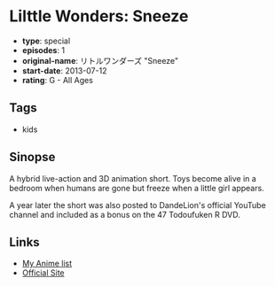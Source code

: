 # Lilttle Wonders: Sneeze

-   **type**: special
-   **episodes**: 1
-   **original-name**: リトルワンダーズ "Sneeze"
-   **start-date**: 2013-07-12
-   **rating**: G - All Ages

## Tags

-   kids

## Sinopse

A hybrid live-action and 3D animation short. Toys become alive in a bedroom when humans are gone but freeze when a little girl appears.

A year later the short was also posted to DandeLion's official YouTube channel and included as a bonus on the 47 Todoufuken R DVD.

## Links

-   [My Anime list](https://myanimelist.net/anime/40641/Lilttle_Wonders__Sneeze)
-   [Official Site](http://www.dlas.jp/zh/works/little_wonders/)
